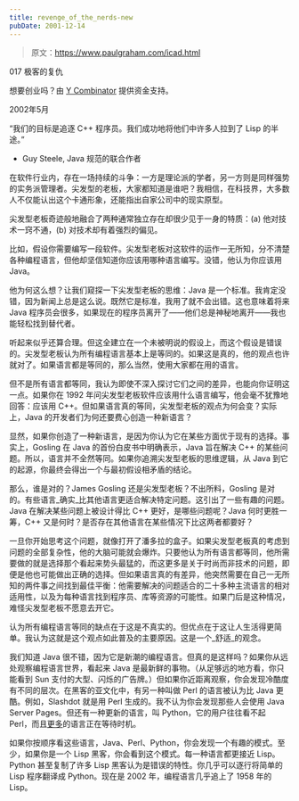 ```yaml
---
title: revenge_of_the_nerds-new
pubDate: 2001-12-14
---
```


> 原文：https://www.paulgraham.com/icad.html 

            
017 极客的复仇

想要创业吗？由 [Y Combinator](http://ycombinator.com/apply.html) 提供资金支持。

2002年5月

“我们的目标是追逐 C++ 程序员。我们成功地将他们中许多人拉到了 Lisp 的半途。”
- Guy Steele, Java 规范的联合作者

在软件行业内，存在一场持续的斗争：一方是理论派的学者，另一方则是同样强势的实务派管理者。尖发型的老板，大家都知道是谁吧？我相信，在科技界，大多数人不仅能认出这个卡通形象，还能指出自家公司中的现实原型。

尖发型老板奇迹般地融合了两种通常独立存在却很少见于一身的特质：(a) 他对技术一窍不通，(b) 对技术却有着强烈的偏见。

比如，假设你需要编写一段软件。尖发型老板对这软件的运作一无所知，分不清楚各种编程语言，但他却坚信知道你应该用哪种语言编写。没错，他认为你应该用 Java。

他为何这么想？让我们窥探一下尖发型老板的思维：Java 是一个标准。我肯定没错，因为新闻上总是这么说。既然它是标准，我用了就不会出错。这也意味着将来 Java 程序员会很多，如果现在的程序员离开了——他们总是神秘地离开——我也能轻松找到替代者。

听起来似乎还算合理。但这全建立在一个未被明说的假设上，而这个假设是错误的。尖发型老板认为所有编程语言基本上是等同的。如果这是真的，他的观点也许就对了。如果语言都是等同的，那么当然，使用大家都在用的语言。

但不是所有语言都等同，我认为即使不深入探讨它们之间的差异，也能向你证明这一点。如果你在 1992 年问尖发型老板软件应该用什么语言编写，他会毫不犹豫地回答：应该用 C++。但如果语言真的等同，尖发型老板的观点为何会变？实际上，Java 的开发者们为何还要费心创造一种新语言？

显然，如果你创造了一种新语言，是因为你认为它在某些方面优于现有的选择。事实上，Gosling 在 Java 的首份白皮书中明确表示，Java 旨在解决 C++ 的某些问题。所以，语言并不全然等同。如果你追溯尖发型老板的思维逻辑，从 Java 到它的起源，你最终会得出一个与最初假设相矛盾的结论。

那么，谁是对的？James Gosling 还是尖发型老板？不出所料，Gosling 是对的。有些语言_确实_比其他语言更适合解决特定问题。这引出了一些有趣的问题。Java 在解决某些问题上被设计得比 C++ 更好，是哪些问题呢？Java 何时更胜一筹，C++ 又是何时？是否存在其他语言在某些情况下比这两者都要好？

一旦你开始思考这个问题，就像打开了潘多拉的盒子。如果尖发型老板真的考虑到问题的全部复杂性，他的大脑可能就会爆炸。只要他认为所有语言都等同，他所需要做的就是选择那个看起来势头最猛的，而这更多是关于时尚而非技术的问题，即便是他也可能做出正确的选择。但如果语言真的有差异，他突然需要在自己一无所知的两件事之间找到最佳平衡：他需要解决的问题适合的二十多种主流语言的相对适用性，以及为每种语言找到程序员、库等资源的可能性。如果门后是这种情况，难怪尖发型老板不愿意去开它。

认为所有编程语言等同的缺点在于这是不真实的。但优点在于这让人生活得更简单。我认为这就是这个观点如此普及的主要原因。这是一个_舒适_的观念。

我们知道 Java 很不错，因为它是新潮的编程语言。但真的是这样吗？如果你从远处观察编程语言世界，看起来 Java 是最新鲜的事物。（从足够远的地方看，你只能看到 Sun 支付的大型、闪烁的广告牌。）但如果你近距离观察，你会发现冷酷度有不同的层次。在黑客的亚文化中，有另一种叫做 Perl 的语言被认为比 Java 更酷。例如，Slashdot 就是用 Perl 生成的。我不认为你会发现那些人会使用 Java Server Pages。但还有一种更新的语言，叫 Python，它的用户往往看不起 Perl，而且[更多](accgen.html)的语言正在等待时机。

如果你按顺序看这些语言，Java、Perl、Python，你会发现一个有趣的模式。至少，如果你是一个 Lisp 黑客，你会看到这个模式。每一种语言都更接近 Lisp。Python 甚至复制了许多 Lisp 黑客认为是错误的特性。你几乎可以逐行将简单的 Lisp 程序翻译成 Python。现在是 2002 年，编程语言几乎追上了 1958 年的 Lisp。


